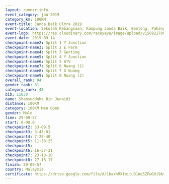 ```yaml
---
layout: runner-info 
event_category: jbu-2019 
category_km: 100KM 
event-title: Janda Baik Ultra 2019  
event-location: Sekolah Kebangsaan, Kampung Janda Baik, Bentong, Pahang, Malaysia 
event-logo: https://res.cloudinary.com/raceyaya/image/upload/v1569217009/logo/janda-baik_vch1pc.jpg 
event-date: 2019-09-14 
checkpoint-name2: Split 1 Y Junction 
checkpoint-name3: Split 2 E Farm 
checkpoint-name4: Split 3 Genting 
checkpoint-name5: Split 4 Y Junction 
checkpoint-name6: Split 5 ATV 
checkpoint-name7: Split 6 Nuang (1) 
checkpoint-name8: Split 7 G Nuang 
checkpoint-name9: Split 8 Nuang (2) 
overall_rank: 94
gender_rank: 81
category_rank: 48
bib: 11030
name: Shamsudduha Bin Junaidi
distance: 100KM
category: 100KM Men Open
gender: Male
time: 29-09-57
start: 0-00.0
checkpoint2: 53-09.5
checkpoint3: 3-43-01
checkpoint4: 7-28-40
checkpoint5: 11-38-25
checkpoint5: 
checkpoint6: 16-37-31
checkpoint7: 23-18-10
checkpoint8: 27-18-17
finish: 29-09-57
country: Malaysia
certificate: https://drive.google.com/file/d/1baxhMX1mituD1Wq5ZFwGUi9AtSeLLuHp/view?usp=sharing
---
```

